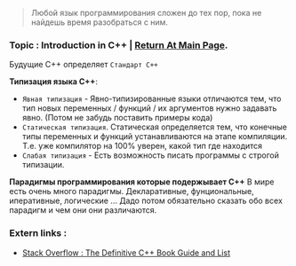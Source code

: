 > Любой язык программирования сложен до тех пор, пока не найдешь время разобраться с ним.

### Topic : Introduction in C++ | [Return At Main Page](../README.md).
Будущие С++ определяет `Стандарт С++` 

**Типизация языка C++**:
* `Явная типизация` - Явно-типизированные языки отличаются тем, что тип новых переменных / функций / их аргументов нужно задавать явно. (Потом не забудь поставить примеры кода)
* `Статическая типизация`. Статическая определяется тем, что конечные типы переменных и функций устанавливаются на этапе компиляции. Т.е. уже компилятор на 100% уверен, какой тип где находится
* `Слабая типизация` - Есть возможность писать программы с строгой типизации.

**Парадигмы программирования которые подержывает С++**
В мире есть очень много парадигмы. Декларативные, фунциональные, иперативные, логические ... Дадо потом обязательно сказать обо всех парадигм и чем они они различаются.

### Extern links :
* [Stack Overflow : The Definitive C++ Book Guide and List](https://stackoverflow.com/questions/388242/the-definitive-c-book-guide-and-list)


